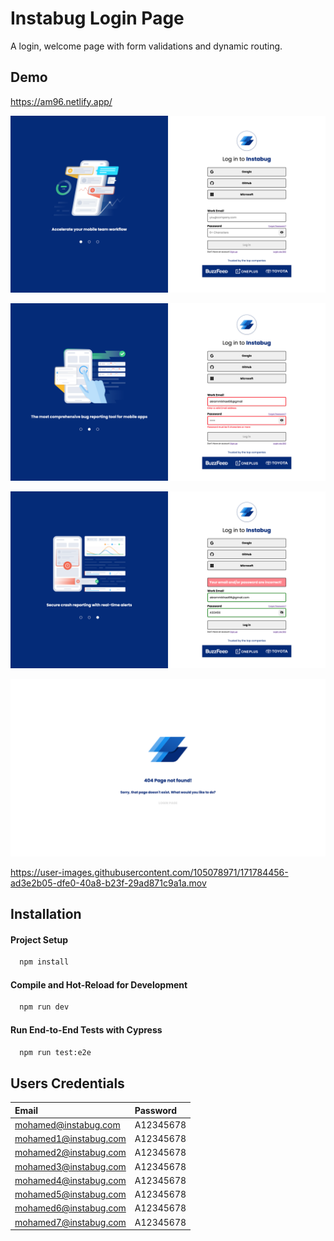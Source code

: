 # Instabug Login Page

A login, welcome page with form validations and dynamic routing.

## Demo

https://am96.netlify.app/

![Login Page](https://github.com/akrammikhael96/instabug/blob/main/preview/Login%20Page.png?raw=true)

![Input Validation](https://github.com/akrammikhael96/instabug/blob/main/preview/Input%20Validation.png?raw=true)

![Wrong Credentials](https://github.com/akrammikhael96/instabug/blob/main/preview/Wrong%20Credentials.png?raw=true)

![404 Page](https://github.com/akrammikhael96/instabug/blob/main/preview/404%20Page.png?raw=true)

https://user-images.githubusercontent.com/105078971/171784456-ad3e2b05-dfe0-40a8-b23f-29ad871c9a1a.mov

## Installation

#### Project Setup

```bash
  npm install
```

#### Compile and Hot-Reload for Development

```bash
  npm run dev
```

#### Run End-to-End Tests with Cypress

```bash
  npm run test:e2e
```

## Users Credentials

| Email                 | Password  |
| :-------------------- | :-------- |
| mohamed@instabug.com  | A12345678 |
| mohamed1@instabug.com | A12345678 |
| mohamed2@instabug.com | A12345678 |
| mohamed3@instabug.com | A12345678 |
| mohamed4@instabug.com | A12345678 |
| mohamed5@instabug.com | A12345678 |
| mohamed6@instabug.com | A12345678 |
| mohamed7@instabug.com | A12345678 |
